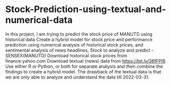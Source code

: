 # Stock-Prediction-using-textual-and-numerical-data
In this project, I am trying to predict the stock price of MANUTD using historical data
Create a hybrid model for stock price and performance prediction using numerical analysis of historical stock prices, and sentimental analysis of news headlines, Stock to analyze and predict - SENSEX(MANUTD) Download historical stock prices from finance.yahoo.com Download textual (news) data from https://bit.ly/36fFPI6 Use either R or Python, or both for separate analysis and then combine the findings to create a hybrid model.
The drawback of the textual data is that we are only able to analyze and understand the data till 2022-03-31.
